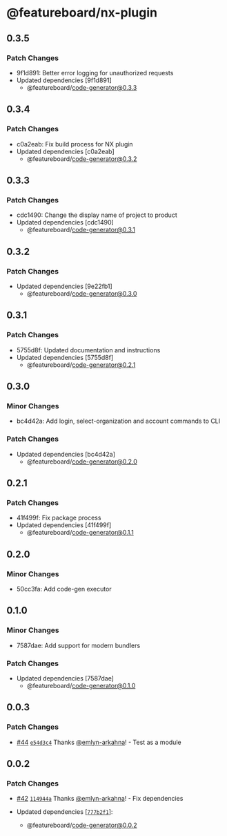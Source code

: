 # @featureboard/nx-plugin

## 0.3.5

### Patch Changes

- 9f1d891: Better error logging for unauthorized requests
- Updated dependencies [9f1d891]
  - @featureboard/code-generator@0.3.3

## 0.3.4

### Patch Changes

- c0a2eab: Fix build process for NX plugin
- Updated dependencies [c0a2eab]
  - @featureboard/code-generator@0.3.2

## 0.3.3

### Patch Changes

- cdc1490: Change the display name of project to product
- Updated dependencies [cdc1490]
  - @featureboard/code-generator@0.3.1

## 0.3.2

### Patch Changes

- Updated dependencies [9e22fb1]
  - @featureboard/code-generator@0.3.0

## 0.3.1

### Patch Changes

- 5755d8f: Updated documentation and instructions
- Updated dependencies [5755d8f]
  - @featureboard/code-generator@0.2.1

## 0.3.0

### Minor Changes

- bc4d42a: Add login, select-organization and account commands to CLI

### Patch Changes

- Updated dependencies [bc4d42a]
  - @featureboard/code-generator@0.2.0

## 0.2.1

### Patch Changes

- 41f499f: Fix package process
- Updated dependencies [41f499f]
  - @featureboard/code-generator@0.1.1

## 0.2.0

### Minor Changes

- 50cc3fa: Add code-gen executor

## 0.1.0

### Minor Changes

- 7587dae: Add support for modern bundlers

### Patch Changes

- Updated dependencies [7587dae]
  - @featureboard/code-generator@0.1.0

## 0.0.3

### Patch Changes

- [#44](https://github.com/arkahna/featureboard-sdks/pull/44) [`e54d3c4`](https://github.com/arkahna/featureboard-sdks/commit/e54d3c47dc196d1c9a2f0d05e43c3f749533a0ae) Thanks [@emlyn-arkahna](https://github.com/emlyn-arkahna)! - Test as a module

## 0.0.2

### Patch Changes

- [#42](https://github.com/arkahna/featureboard-sdks/pull/42) [`114944a`](https://github.com/arkahna/featureboard-sdks/commit/114944ac54785cfcbb63a760fed6cb2ba7387533) Thanks [@emlyn-arkahna](https://github.com/emlyn-arkahna)! - Fix dependencies

- Updated dependencies [[`777b2f1`](https://github.com/arkahna/featureboard-sdks/commit/777b2f1556f718d3e5799878f83a8519e855cfa1)]:
  - @featureboard/code-generator@0.0.2
